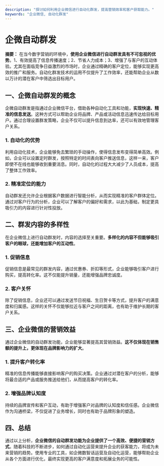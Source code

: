 ```yaml
---
description: "探讨如何利用企业微信进行自动化群发，提高营销效率和客户获取能力。"
keywords: "企业微信, 自动化群发"
---
```

# 企微自动群发

**摘要：** 在当今数字营销的环境中，**使用企业微信进行自动群发具有不可忽视的优势**。1、有效提高了信息传播速度；2、节省人力成本；3、增强了与客户的互动体验。尤其在面临竞争日益激烈的市场时，企业通过精确的客户定位，能够实现更高效的推广和服务。自动化群发技术的运用不仅提升了工作效率，还能帮助企业从数以万计的潜在客户中筛选出目标用户。

## 一、企微自动群发的概念

企微自动群发是指通过企业微信平台，借助各种自动化工具和功能，**实现快速、精准的信息发送**。这种方式可以帮助企业将品牌、产品或活动信息迅速传达给目标用户。通过合理设置群发策略，企业不仅可以提升信息到达率，还可以有效地管理客户关系。

### 1. 自动化的优势

利用自动化技术，企业能够免去繁琐的手动操作，使得信息发布变得简单高效。例如，企业可以设置定时群发，按照特定的时间表向客户推送信息，这样一来，客户即使不在线也能够收到重要消息。同时，自动化的过程大大减少了人员成本，提高了整体工作效率。

### 2. 精准定位的能力

自动群发还允许企业根据客户数据进行智能分析，从而实现精准的客户群体定位。通过对客户行为的分析，企业可以了解客户的偏好和需求，以此为基础，制定更具吸引力的内容进行针对性投放。

## 二、群发内容的多样性

在企业微信上进行自动群发时，内容的选择至关重要。**多样化的内容不但能够吸引客户的眼球，还能增加客户的互动性**。

### 1. 促销信息

促销信息是最常见的群发内容，通过优惠券、折扣等形式，企业能够吸引客户进行购买，提高转化率。这不仅能提升销量，还能增强品牌忠诚度。

### 2. 客户关怀

除了促销信息，企业还可以通过发送节日祝福、生日贺卡等方式，提升客户的满意度和归属感。这样的关怀不仅能够拉近与客户之间的距离，也有助于维护长期的客户关系。

## 三、企业微信的营销效益

通过企业微信的自动群发功能，企业能够显著提高其营销效益。**这不仅体现在销售额的提升上，更体现在品牌影响力的扩大**。

### 1. 提升客户转化率

精准的信息传播能够直接影响客户的购买决策。企业通过对潜在客户的分析，能够将最合适的产品或服务推送给他们，从而提高客户的转化率。

### 2. 增强品牌认知度

持续的品牌宣传和客户互动，有助于增强客户对品牌的认知度和信任感。企业微信作为沟通桥梁，不仅促进了业务增长，同时也有助于品牌形象的塑造。

## 四、总结

通过以上分析，**企业微信的自动群发功能为企业提供了一个高效、便捷的营销方式**。随着科技的不断进步，如何通过自动化运营来提升企业的获客能力，将成为未来营销的趋势。使用专业的工具，如企微数智话运营及自动化运营，能够帮助企业从各个方面进行优化，最终实现更高的客户满意度和拓展业务的可能性。

